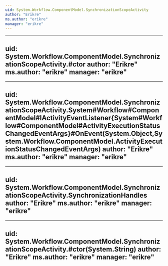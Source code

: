 ```yaml
---
uid: System.Workflow.ComponentModel.SynchronizationScopeActivity
author: "Erikre"
ms.author: "erikre"
manager: "erikre"
---
```


---
uid: System.Workflow.ComponentModel.SynchronizationScopeActivity.#ctor
author: "Erikre"
ms.author: "erikre"
manager: "erikre"
---

---
uid: System.Workflow.ComponentModel.SynchronizationScopeActivity.System#Workflow#ComponentModel#IActivityEventListener{System#Workflow#ComponentModel#ActivityExecutionStatusChangedEventArgs}#OnEvent(System.Object,System.Workflow.ComponentModel.ActivityExecutionStatusChangedEventArgs)
author: "Erikre"
ms.author: "erikre"
manager: "erikre"
---

---
uid: System.Workflow.ComponentModel.SynchronizationScopeActivity.SynchronizationHandles
author: "Erikre"
ms.author: "erikre"
manager: "erikre"
---

---
uid: System.Workflow.ComponentModel.SynchronizationScopeActivity.#ctor(System.String)
author: "Erikre"
ms.author: "erikre"
manager: "erikre"
---

